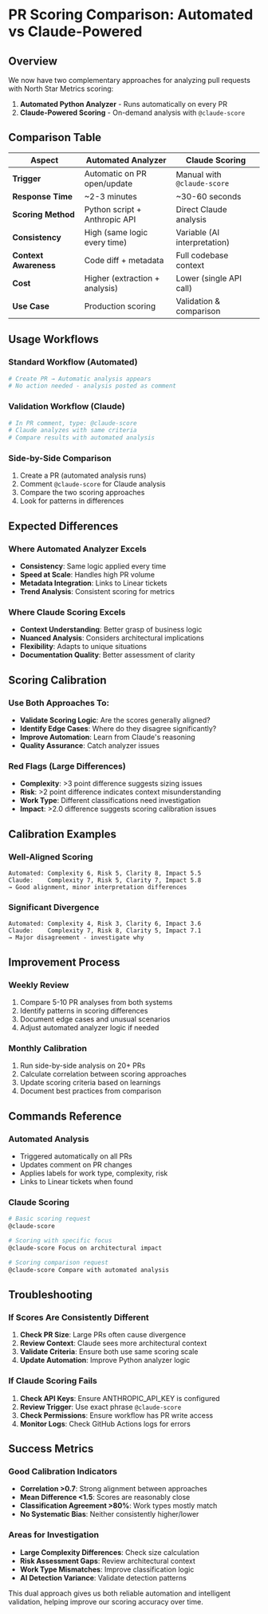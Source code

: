 # PR Scoring Comparison: Automated vs Claude-Powered

## Overview
We now have two complementary approaches for analyzing pull requests with North Star Metrics scoring:

1. **Automated Python Analyzer** - Runs automatically on every PR
2. **Claude-Powered Scoring** - On-demand analysis with `@claude-score`

## Comparison Table

| Aspect | Automated Analyzer | Claude Scoring |
|--------|-------------------|----------------|
| **Trigger** | Automatic on PR open/update | Manual with `@claude-score` |
| **Response Time** | ~2-3 minutes | ~30-60 seconds |
| **Scoring Method** | Python script + Anthropic API | Direct Claude analysis |
| **Consistency** | High (same logic every time) | Variable (AI interpretation) |
| **Context Awareness** | Code diff + metadata | Full codebase context |
| **Cost** | Higher (extraction + analysis) | Lower (single API call) |
| **Use Case** | Production scoring | Validation & comparison |

## Usage Workflows

### Standard Workflow (Automated)
```bash
# Create PR → Automatic analysis appears
# No action needed - analysis posted as comment
```

### Validation Workflow (Claude)
```bash
# In PR comment, type: @claude-score
# Claude analyzes with same criteria
# Compare results with automated analysis
```

### Side-by-Side Comparison
1. Create a PR (automated analysis runs)
2. Comment `@claude-score` for Claude analysis
3. Compare the two scoring approaches
4. Look for patterns in differences

## Expected Differences

### Where Automated Analyzer Excels
- **Consistency**: Same logic applied every time
- **Speed at Scale**: Handles high PR volume
- **Metadata Integration**: Links to Linear tickets
- **Trend Analysis**: Consistent scoring for metrics

### Where Claude Scoring Excels
- **Context Understanding**: Better grasp of business logic
- **Nuanced Analysis**: Considers architectural implications
- **Flexibility**: Adapts to unique situations
- **Documentation Quality**: Better assessment of clarity

## Scoring Calibration

### Use Both Approaches To:
- **Validate Scoring Logic**: Are the scores generally aligned?
- **Identify Edge Cases**: Where do they disagree significantly?
- **Improve Automation**: Learn from Claude's reasoning
- **Quality Assurance**: Catch analyzer issues

### Red Flags (Large Differences)
- **Complexity**: >3 point difference suggests sizing issues
- **Risk**: >2 point difference indicates context misunderstanding
- **Work Type**: Different classifications need investigation
- **Impact**: >2.0 difference suggests scoring calibration issues

## Calibration Examples

### Well-Aligned Scoring
```
Automated: Complexity 6, Risk 5, Clarity 8, Impact 5.5
Claude:    Complexity 7, Risk 5, Clarity 7, Impact 5.8
→ Good alignment, minor interpretation differences
```

### Significant Divergence
```
Automated: Complexity 4, Risk 3, Clarity 6, Impact 3.6
Claude:    Complexity 7, Risk 8, Clarity 5, Impact 7.1
→ Major disagreement - investigate why
```

## Improvement Process

### Weekly Review
1. Compare 5-10 PR analyses from both systems
2. Identify patterns in scoring differences
3. Document edge cases and unusual scenarios
4. Adjust automated analyzer logic if needed

### Monthly Calibration
1. Run side-by-side analysis on 20+ PRs
2. Calculate correlation between scoring approaches
3. Update scoring criteria based on learnings
4. Document best practices from comparison

## Commands Reference

### Automated Analysis
- Triggered automatically on all PRs
- Updates comment on PR changes
- Applies labels for work type, complexity, risk
- Links to Linear tickets when found

### Claude Scoring
```bash
# Basic scoring request
@claude-score

# Scoring with specific focus
@claude-score Focus on architectural impact

# Scoring comparison request  
@claude-score Compare with automated analysis
```

## Troubleshooting

### If Scores Are Consistently Different
1. **Check PR Size**: Large PRs often cause divergence
2. **Review Context**: Claude sees more architectural context
3. **Validate Criteria**: Ensure both use same scoring scale
4. **Update Automation**: Improve Python analyzer logic

### If Claude Scoring Fails
1. **Check API Keys**: Ensure ANTHROPIC_API_KEY is configured
2. **Review Trigger**: Use exact phrase `@claude-score`
3. **Check Permissions**: Ensure workflow has PR write access
4. **Monitor Logs**: Check GitHub Actions logs for errors

## Success Metrics

### Good Calibration Indicators
- **Correlation >0.7**: Strong alignment between approaches
- **Mean Difference <1.5**: Scores are reasonably close
- **Classification Agreement >80%**: Work types mostly match
- **No Systematic Bias**: Neither consistently higher/lower

### Areas for Investigation
- **Large Complexity Differences**: Check size calculation
- **Risk Assessment Gaps**: Review architectural context
- **Work Type Mismatches**: Improve classification logic
- **AI Detection Variance**: Validate detection patterns

This dual approach gives us both reliable automation and intelligent validation, helping improve our scoring accuracy over time.